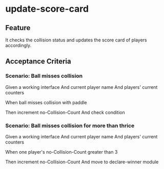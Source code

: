 # update-score-card

## Feature

It checks the collision status and updates
the score card of players accordingly.

## Acceptance Criteria

### Scenario: Ball misses collision

Given a working interface
And current player name
And players' current counters

When ball misses collision with paddle

Then increment no-Collision-Count
And check condition

### Scenario: Ball misses collision for more than thrice

Given a working interface
And current player name
And players' current counters

When one player's no-Collision-Count
greater than 3

Then increment no-Collision-Count
And move to declare-winner module
